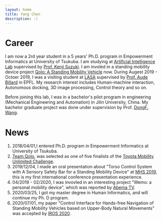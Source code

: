 ```yaml
---
layout: home
title: Yang Chen
description: :)
---
```


# Career
I am now a 2rd year student in a 5 years' Ph.D. program in Empowerment Informatics at University of Tsukuba. I am studying at [Artificial Intelligence Lab](http://www.ai.iit.tsukuba.ac.jp/index.html) supervised by [Prof. Kenji Suzuki](http://www.ai.iit.tsukuba.ac.jp/kenji/index.html). I am involed in a standing mobility device project [Qolo: A Standing Mobility Vehicle](http://www.ai.iit.tsukuba.ac.jp/research/046.html) now.  During Augest 2019 - Octoer 2019, I was a visiting student at [LASA](http://lasa.epfl.ch/) supervised by [Prof. Aude Billard](http://lasa.epfl.ch/people/member.php?SCIPER=115671) in EPFL. My research interest includes Human-machine interaction, Autonomous docking, 3D image processing, Control theory and so on.

Before joining this lab, I was in a bachelor's pilot program in engineering (Mechanical Engineering and Automation) in Jilin University, China. My bachelor graduate project was done under supervision by Prof. [DongF. Wang](https://teachers.jlu.edu.cn/dongfwang).

# News
1. 2018/04/01,I entered Ph.D. program in Empowerment Informatics at University of Tsukuba.
2. [Team Qolo](http://www.ai.iit.tsukuba.ac.jp/research/046.html), was selected as one of five finalists of the [Toyota Mobility Unlimited Challenge](https://mobilityunlimited.org/people/finalists).
3. 2019/12/04, I made an oral presentation about "Torso Control System with A Sensory Safety Bar for a Standing Mobility Device" at [MHS 2019](http://www.mein.nagoya-u.ac.jp/mhs/MHS2019-Top.html), this is my first international conference presentation experience.
4. 04/2019 - 02/2020, I was invovled in an interesting project "Wemo: a personal mobility device", which was reported by [Abema TV](https://abema.tv/channels/special-plus/slots/EaWJiwRNx3yjaX?utm_medium=social&utm_campaign=daigaku).
5. 2020/03/25, I got my master degree in Human Informatics, and will continue my Ph. D program.
6. 2020/07/01, my paper "Control Interface for Hands-free Navigation of Standing Mobility Vehicles based on Upper-Body Natural Movements" was accepted by [IROS 2020](https://www.iros2020.org/).
